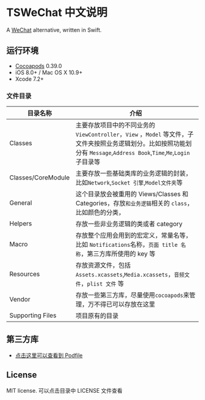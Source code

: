# TSWeChat 中文说明
A [WeChat](https://itunes.apple.com/cn/app/wei/id414478124) alternative, written in Swift.

## 运行环境
- [Cocoapods](https://github.com/CocoaPods/CocoaPods) 0.39.0
- iOS 8.0+ / Mac OS X 10.9+
- Xcode 7.2+

### 文件目录

目录名称|介绍
---|---
Classes|主要存放项目中的不同业务的 `ViewController`，`View` ，`Model` 等文件，子文件夹按照业务逻辑划分。比如按照功能划分有 `Message`,`Address Book`,`Time`,`Me`,`Login` 子目录等
Classes/CoreModule|主要存放一些基础类库的业务逻辑的封装，比如`Network`,`Socket 引擎`,`Model文件夹`等
General|这个目录放会被重用的 Views/Classes 和 Categories，存放`和业务逻辑`相关的 `class`，比如颜色的分类，
Helpers|存放一些非业务逻辑的类或者 category
Macro|存放整个应用会用到的宏定义，常量名等，比如 `Notifications`名称，`页面 title 名称`，第三方库所使用的 key 等
Resources|存放资源文件，包括`Assets.xcassets`,`Media.xcassets`，`音频文件`，`plist 文件` 等
Vendor|存放一些第三方库，尽量使用`cocoapods`来管理，万不得已可以存放在这里
Supporting Files|项目原有的目录

## 第三方库
- [点击这里可以查看到 Podfile](https://github.com/hilen/TSWeChat/blob/master/Podfile)

## License

MIT license. 可以点击目录中 LICENSE 文件查看

